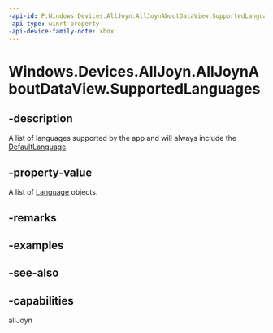 ```yaml
---
-api-id: P:Windows.Devices.AllJoyn.AllJoynAboutDataView.SupportedLanguages
-api-type: winrt property
-api-device-family-note: xbox
---
```


<!-- Property syntax
public Windows.Foundation.Collections.IVectorView<Windows.Globalization.Language> SupportedLanguages { get; }
-->

# Windows.Devices.AllJoyn.AllJoynAboutDataView.SupportedLanguages

## -description
A list of languages supported by the app and will always include the [DefaultLanguage](alljoynaboutdataview_defaultlanguage.md).

## -property-value
A list of [Language](../windows.globalization/language.md) objects.

## -remarks

## -examples

## -see-also


## -capabilities
allJoyn
